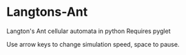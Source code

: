 # Langtons-Ant
Langton's Ant cellular automata in python
Requires pyglet

Use arrow keys to change simulation speed, space to pause.
